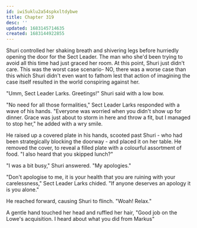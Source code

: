 ```yaml
---
id: iwi5uklu2a54spkxltdybwe
title: Chapter 319
desc: ''
updated: 1683145714635
created: 1683144922855
---
```


Shuri controlled her shaking breath and shivering legs before hurriedly opening the door for the Sect Leader. The man who she'd been trying to avoid all this time had just graced her room. At this point, Shuri just didn't care. This was the worst case scenario- NO, there was a worse case than this which Shuri didn't even want to fathom lest that action of imagining the case itself resulted in the world conspiring against her.

"Umm, Sect Leader Larks. Greetings!" Shuri said with a low bow.

"No need for all those formalities," Sect Leader Larks responded with a wave of his hands. "Everyone was worried when you didn't show up for dinner. Grace was just about to storm in here and throw a fit, but I managed to stop her," he added with a wry smile.

He raised up a covered plate in his hands, scooted past Shuri - who had been strategically blocking the doorway - and placed it on her table. He removed the cover, to reveal a filled plate with a colourful assortment of food. "I also heard that you skipped lunch?"

"I was a bit busy," Shuri answered. "My apologies."

"Don't apologise to me, it is your health that you are ruining with your carelessness," Sect Leader Larks chided. "If anyone deserves an apology it is you alone."

He reached forward, causing Shuri to flinch. "Woah! Relax."

A gentle hand touched her head and ruffled her hair, "Good job on the Lowe's acquisition. I heard about what you did from Markus"